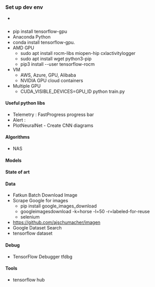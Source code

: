 ### Set up dev env 
- 






##### 
- pip install tensorflow-gpu
- Anaconda Python
- conda install tensorflow-gpu.
- AMD GPU 
    - sudo apt install rocm-libs miopen-hip cxlactivitylogger
    - sudo apt install wget python3-pip 
    - pip3 install --user tensorflow-rocm 
- VM 
    - AWS, Azure, GPU, Alibaba
    - NVIDIA GPU cloud containers
- Multiple GPU 
    - CUDA_VISIBLE_DEVICES=GPU_ID python train.py

#### Useful python libs
- Telemetry : FastProgress progress bar
- Alert : 
- PlotNeuralNet - Create CNN diagrams 


#### Algorithms 
- NAS 

#### Models 

#### State of art 

#### Data 
- Fatkun Batch Download Image
- Scrape Google for images 
    - pip install google_images_download
    - googleimagesdownload -k=horse -l=50 -r=labeled-for-reuse 
    - selenium 
- https://github.com/ajschumacher/imagen 
- Google Dataset Search 
- tensorflow dataset 


#### Debug 
- TensorFlow Debugger tfdbg 
#### Tools 
- tensorflow hub 
